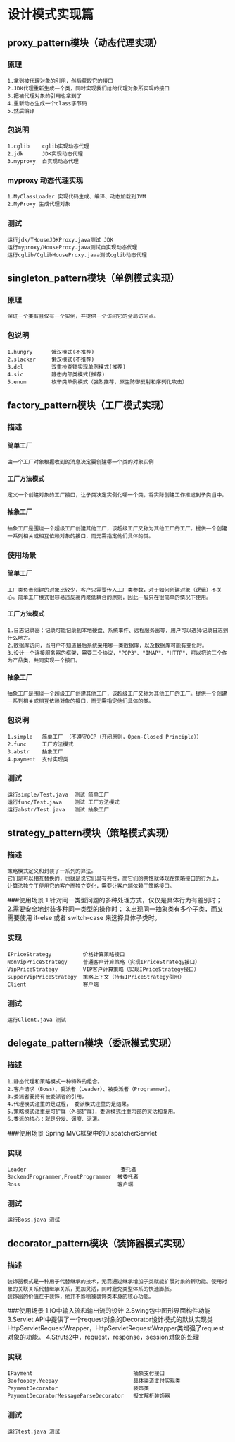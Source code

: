 # 设计模式实现篇
## proxy_pattern模块（动态代理实现）
### 原理
    1.拿到被代理对象的引用，然后获取它的接口
    2.JDK代理重新生成一个类，同时实现我们给的代理对象所实现的接口
    3.把被代理对象的引用也拿到了
    4.重新动态生成一个class字节码
    5.然后编译
### 包说明
    1.cglib    cglib实现动态代理
    2.jdk      JDK实现动态代理
    3.myproxy  自实现动态代理
### myproxy 动态代理实现
    1.MyClassLoader 实现代码生成、编译、动态加载到JVM
    2.MyProxy 生成代理对象
### 测试
    运行jdk/THouseJDKProxy.java测试 JDK
    运行myproxy/HouseProxy.java测试自实现动态代理
    运行cglib/CglibHouseProxy.java测试cglib动态代理

## singleton_pattern模块（单例模式实现）
### 原理
    保证一个类有且仅有一个实例，并提供一个访问它的全局访问点。
### 包说明
    1.hungry      饿汉模式(不推荐)
    2.slacker     懒汉模式(不推荐)
    3.dcl         双重检查锁实现单例模式(推荐)
    4.sic         静态内部类模式(推荐)
    5.enum        枚举类单例模式（强烈推荐，原生防御反射和序列化攻击）


## factory_pattern模块（工厂模式实现）
### 描述
#### 简单工厂
    由一个工厂对象根据收到的消息决定要创建哪一个类的对象实例
#### 工厂方法模式
    定义一个创建对象的工厂接口，让子类决定实例化哪一个类，将实际创建工作推迟到子类当中。
#### 抽象工厂
    抽象工厂是围绕一个超级工厂创建其他工厂，该超级工厂又称为其他工厂的工厂。提供一个创建一系列相关或相互依赖对象的接口，而无需指定他们具体的类。
### 使用场景
#### 简单工厂
    工厂类负责创建的对象比较少，客户只需要传入工厂类参数，对于如何创建对象（逻辑）不关心。简单工厂模式很容易违反高内聚低耦合的原则，因此一般只在很简单的情况下使用。
#### 工厂方法模式
    1.日志记录器：记录可能记录到本地硬盘、系统事件、远程服务器等，用户可以选择记录日志到什么地方。
    2.数据库访问，当用户不知道最后系统采用哪一类数据库，以及数据库可能有变化时。 
    3.设计一个连接服务器的框架，需要三个协议，"POP3"、"IMAP"、"HTTP"，可以把这三个作为产品类，共同实现一个接口。
#### 抽象工厂
    抽象工厂是围绕一个超级工厂创建其他工厂，该超级工厂又称为其他工厂的工厂。提供一个创建一系列相关或相互依赖对象的接口，而无需指定他们具体的类。   
### 包说明
    1.simple   简单工厂 （不遵守OCP（开闭原则，Open-Closed Principle））
    2.func     工厂方法模式
    3.abstr    抽象工厂
    4.payment  支付实现类
    
### 测试
    运行simple/Test.java  测试 简单工厂
    运行func/Test.java    测试 工厂方法模式
    运行abstr/Test.java   测试 抽象工厂

## strategy_pattern模块（策略模式实现）
### 描述
    策略模式定义和封装了一系列的算法。
    它们是可以相互替换的，也就是说它们具有共性，而它们的共性就体现在策略接口的行为上，
    让算法独立于使用它的客户而独立变化，需要让客户端依赖于策略接口。
###使用场景
    1.针对同一类型问题的多种处理方式，仅仅是具体行为有差别时； 
    2.需要安全地封装多种同一类型的操作时； 
    3.出现同一抽象类有多个子类，而又需要使用 if-else 或者 switch-case 来选择具体子类时。
### 实现
    IPriceStrategy          价格计算策略接口
    NonVipPriceStrategy     普通客户计算策略（实现IPriceStrategy接口）
    VipPriceStrategy        VIP客户计算策略（实现IPriceStrategy接口）
    SupperVipPriceStrategy  策略上下文（持有IPriceStrategy引用）
    Client                  客户端
### 测试
    运行Client.java 测试

## delegate_pattern模块（委派模式实现）
### 描述
    1.静态代理和策略模式一种特殊的组合。
    2.客户请求（Boss）、委派者（Leader）、被委派者（Programmer）。
    3.委派者要持有被委派者的引用。
    4.代理模式注重的是过程， 委派模式注重的是结果。
    5.策略模式注重是可扩展（外部扩展），委派模式注重内部的灵活和复用。
    6.委派的核心：就是分发、调度、派遣。
###使用场景
    Spring MVC框架中的DispatcherServlet
### 实现
    Leader                              委托者
    BackendProgrammer,FrontProgrammer  被委托者
    Boss                               客户端
### 测试
    运行Boss.java 测试

## decorator_pattern模块（装饰器模式实现）
### 描述
    装饰器模式是一种用于代替继承的技术，无需通过继承增加子类就能扩展对象的新功能。使用对象的关联关系代替继承关系，更加灵活，同时避免类型体系的快速膨胀。
    装饰器的价值在于装饰，他并不影响被装饰类本身的核心功能。
    
###使用场景
    1.IO中输入流和输出流的设计
    2.Swing包中图形界面构件功能
    3.Servlet API中提供了一个request对象的Decorator设计模式的默认实现类HttpServletRequestWrapper，HttpServletRequestWrapper类增强了request对象的功能。
    4.Struts2中，request，response，session对象的处理
### 实现
    IPayment                                抽象支付接口
    Baofoopay,Yeepay                        具体渠道支付实现类
    PaymentDecorator                        装饰类
    PaymentDecoratorMessageParseDecorator   报文解析装饰器
### 测试
    运行test.java 测试
